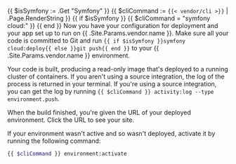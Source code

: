 <!-- shortcode start {{ .Name }} -->
{{ $isSymfony := .Get "Symfony" }}
{{ $cliCommand := `{{< vendor/cli >}}` | .Page.RenderString }}
{{ if $isSymfony }}
  {{ $cliCommand = "symfony cloud:" }}
{{ end }}
Now you have your configuration for deployment and your app set up to run on {{ .Site.Params.vendor.name }}.
Make sure all your code is committed to Git
and run `{{ if $isSymfony }}symfony cloud:deploy{{ else }}git push{{ end }}` to your {{ .Site.Params.vendor.name }} environment.

Your code is built, producing a read-only image that's deployed to a running cluster of containers.
If you aren't using a source integration, the log of the process is returned in your terminal.
If you're using a source integration, you can get the log by running `{{ $cliCommand }} activity:log --type environment.push`.

When the build finished, you're given the URL of your deployed environment.
Click the URL to see your site.

If your environment wasn't active and so wasn't deployed, activate it by running the following command:

```bash
{{ $cliCommand }} environment:activate
```
<!-- shortcode end {{ .Name }} -->
